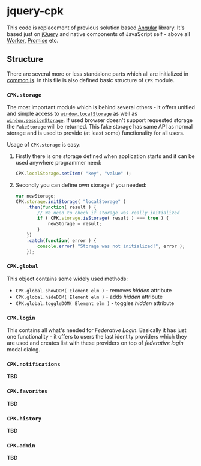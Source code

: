 # jquery-cpk

This code is replacement of previous solution based [Angular][1] library. It's based just on [jQuery][2] and native components of JavaScript self - above all [Worker][3], [Promise][4] etc.

## Structure

There are several more or less standalone parts which all are initialized in [common.js][5]. In this file is also defined basic structure of `CPK` module.

### `CPK.storage`

The most important module which is behind several others - it offers unified and simple access to [`window.localStorage`][6] as well as [`window.sessionStorage`][7]. If used browser doesn't support requested storage the `FakeStorage` will be returned. This fake storage has same API as normal storage and is used to provide (at least some) functionality for all users. 

Usage of `CPK.storage` is easy:

1. Firstly there is one storage defined when application starts and it can be used anywhere programmer need:
   ```javascript
   CPK.localStorage.setItem( "key", "value" );
   ```
2. Secondly you can define own storage if you needed:
   ```javascript
   var newStorage;
   CPK.storage.initStorage( "localStorage" )
       .then(function( result ) {
           // We need to check if storage was really initialized
           if ( CPK.storage.isStorage( result ) === true ) {
               newStorage = result;
           }
       })
       .catch(function( error ) {
           console.error( "Storage was not initialized!", error );
       });
   ```

### `CPK.global`

This object contains some widely used methods:

- `CPK.global.showDOM( Element elm )` - removes _hidden_ attribute
- `CPK.global.hideDOM( Element elm )` - adds _hidden_ attribute
- `CPK.global.toggleDOM( Element elm )` - toggles _hidden_ attribute

### `CPK.login`

This contains all what's needed for _Federative Login_. Basically it has just one functionality - it offers to users the last identity providers which they are used and creates list with these providers on top of _federative login_ modal dialog.

### `CPK.notifications`

__TBD__

### `CPK.favorites`

__TBD__

### `CPK.history`

__TBD__

### `CPK.admin`

__TBD__

[1]:https://angularjs.org/
[2]:https://jquery.com/
[3]:https://developer.mozilla.org/en-US/docs/Web/API/Worker
[4]:https://developer.mozilla.org/en-US/docs/Web/JavaScript/Reference/Global_Objects/Promise
[5]:https://github.com/moravianlibrary/CPK/blob/bug-776b/themes/bootstrap3/js/jquery-cpk/common.js
[6]:https://developer.mozilla.org/en-US/docs/Web/API/Window/localStorage
[7]:https://developer.mozilla.org/en-US/docs/Web/API/Window/sessionStorage
